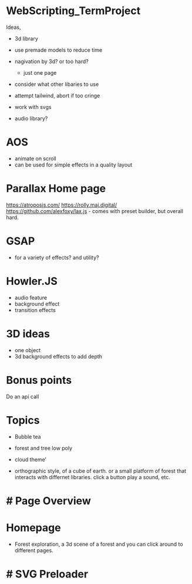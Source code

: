# WebScripting_TermProject
 
Ideas,
- 3d library
- use premade models to reduce time
- nagivation by 3d? or too hard?
    - just one page
- consider what other libaries to use
- attempt tailwind, abort if too cringe
- work with svgs

- audio library?

# AOS
- animate on scroll 
- can be used for simple effects in a quality layout

# Parallax Home page
https://atroposjs.com/
https://rolly.maj.digital/
https://github.com/alexfoxy/lax.js - comes with preset builder, but overall hard.


# GSAP
- for a variety of effects? and utility?

# Howler.JS
- audio feature
- background effect
- transition effects

# 3D ideas
- one object 
- 3d background effects to add depth

# Bonus points
Do an api call

# Topics
- Bubble tea
- forest and tree low poly
- cloud theme'

- orthographic style, of a cube of earth. or a small platform of forest that interacts with differnet libraries. click a button play a sound, etc.


# # Page Overview
# Homepage
- Forest exploration, a 3d scene of a forest and you can click around to different pages.

# # SVG Preloader

